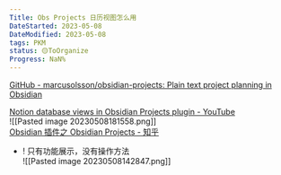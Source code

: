 ```yaml
---
Title: Obs Projects 日历视图怎么用
DateStarted: 2023-05-08
DateModified: 2023-05-08
tags: PKM
status: 🟡ToOrganize
Progress: NaN%
---
```

[GitHub - marcusolsson/obsidian-projects: Plain text project planning in Obsidian](https://github.com/marcusolsson/obsidian-projects)

[Notion database views in Obsidian Projects plugin - YouTube](https://www.youtube.com/watch?v=LdaMe2rzAW8&t=1869s)  
![[Pasted image 20230508181558.png]]  
[Obsidian 插件之 Obsidian Projects - 知乎](https://zhuanlan.zhihu.com/p/574949855)
- ! 只有功能展示，没有操作方法  
![[Pasted image 20230508142847.png]]